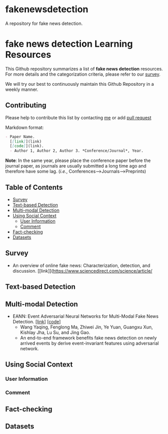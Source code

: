 # fakenewsdetection
A repository for fake news detection.

# fake news detection Learning Resources
This Github repository summarizes a list of **fake news detection** resources. For more details and the categorization criteria, please refer to our [survey](). 

We will try our best to continuously maintain this Github Repository in a weekly manner.





## Contributing

Please help to contribute this list by contacting [me](http://fudanmas.com/#/pages/home/real) or add [pull request]()

Markdown format:
```markdown
- Paper Name. 
  [[link]](link) 
  [[code]](link).
  - Author 1, Author 2, Author 3. *Conference/Journal*, Year.
```
**Note**: In the same year, please place the conference paper before the journal paper, as journals are usually submitted a long time ago and therefore have some lag. (*i.e.*, Conferences-->Journals-->Preprints)


## Table of Contents
- [Survey](#survey)
- [Text-based Detection](#text-based-detection)
- [Multi-modal Detection](#multi-modal-detection) 
- [Using Social Context](#using-social-context)
  - [User Information](#user-information)
  - [Comment](#comment)
- [Fact-checking](#fact-checking)
- [Datasets](#Datasets)


## Survey
- An overview of online fake news: Characterization, detection, and discussion. [[link]](https://www.sciencedirect.com/science/article/

## Text-based Detection

## Multi-modal Detection
- EANN: Event Adversarial Neural Networks for Multi-Modal Fake News Detection. [[link]](https://dl.acm.org/doi/abs/10.1145/3219819.3219903) [[code]](https://github.com/yaqingwang/EANN-KDD18)
  - Wang Yaqing, Fenglong Ma, Zhiwei Jin, Ye Yuan, Guangxu Xun, Kishlay Jha, Lu Su, and Jing Gao.
  - An end-to-end framework benefits fake news detection on newly arrived events by derive event-invariant features using adversarial network.

## Using Social Context

### User Information

### Comment

## Fact-checking

## Datasets
